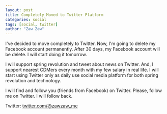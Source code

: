 ```yaml
---
layout: post
title: Completely Moved to Twitter Platform
categories: social
tags: [social, twitter]
author: "Zaw Zaw"
---
```


I've decided to move completely to Twitter. Now, I'm going to delete my Facebook account permanently. After 30 days, my Facebook account will be delete. I will start doing it tomorrow.

I will support spring revolution and tweet about news on Twitter. And, I support nearest CDMers every month with my few salary in real life. I will start using Twitter only as daily use social media platform for both spring revolution and technology.

I will find and follow you (friends from Facebook) on Twitter. Please, follow me on Twitter. I will follow back.

Twitter: [twitter.com/@zawzaw_me](https://twitter.com/zawzaw_me)
